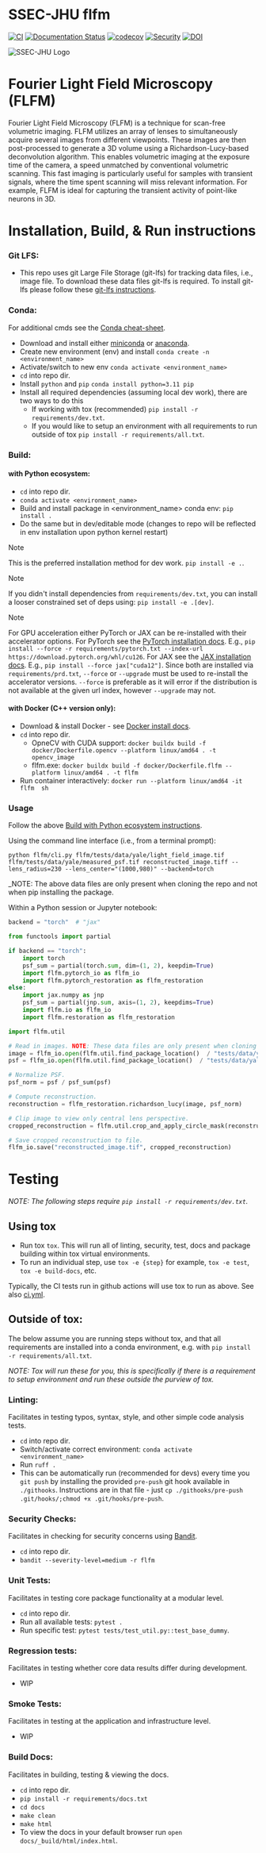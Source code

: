 # SSEC-JHU flfm

[![CI](https://github.com/ssec-jhu/flfm/actions/workflows/ci.yml/badge.svg)](https://github.com/ssec-jhu/flfm/actions/workflows/ci.yml)
[![Documentation Status](https://readthedocs.org/projects/flfm/badge/?version=latest)](https://flfm.readthedocs.io/en/latest/)
[![codecov](https://codecov.io/gh/ssec-jhu/flfm/graph/badge.svg?token=l3ND0EA9dE)](https://codecov.io/gh/ssec-jhu/flfm)
[![Security](https://github.com/ssec-jhu/flfm/actions/workflows/security.yml/badge.svg)](https://github.com/ssec-jhu/flfm/actions/workflows/security.yml)
[![DOI](https://zenodo.org/badge/DOI/10.5281/zenodo.15353540.svg)](https://doi.org/10.5281/zenodo.15353540)


![SSEC-JHU Logo](docs/_static/SSEC_logo_horiz_blue_1152x263.png)

# Fourier Light Field Microscopy (FLFM)

Fourier Light Field Microscopy (FLFM) is a technique for scan-free volumetric imaging.
FLFM utilizes an array of lenses to simultaneously acquire several images from different viewpoints. These images are
then post-processed to generate a 3D volume using a Richardson-Lucy-based deconvolution algorithm. This enables
volumetric imaging at the exposure time of the camera, a speed unmatched by conventional volumetric scanning.
This fast imaging is particularly useful for samples with transient signals, where the time spent scanning will miss
relevant information. For example, FLFM is ideal for capturing the transient activity of point-like neurons in 3D.

# Installation, Build, & Run instructions

### Git LFS:

 * This repo uses git Large File Storage (git-lfs) for tracking data files, i.e., image file. To download these data
   files git-lfs is required. To install git-lfs please follow these [git-lfs instructions](https://docs.github.com/en/repositories/working-with-files/managing-large-files/installing-git-large-file-storage).  

### Conda:

For additional cmds see the [Conda cheat-sheet](https://docs.conda.io/projects/conda/en/4.6.0/_downloads/52a95608c49671267e40c689e0bc00ca/conda-cheatsheet.pdf).

 * Download and install either [miniconda](https://docs.conda.io/en/latest/miniconda.html#installing) or [anaconda](https://docs.anaconda.com/free/anaconda/install/index.html).
 * Create new environment (env) and install ``conda create -n <environment_name>``
 * Activate/switch to new env ``conda activate <environment_name>``
 * ``cd`` into repo dir.
 * Install ``python`` and ``pip`` ``conda install python=3.11 pip``
 * Install all required dependencies (assuming local dev work), there are two ways to do this
   * If working with tox (recommended) ``pip install -r requirements/dev.txt``.
   * If you would like to setup an environment with all requirements to run outside of tox ``pip install -r requirements/all.txt``.

### Build:

  #### with Python ecosystem:
  * ``cd`` into repo dir.
  * ``conda activate <environment_name>``
  * Build and install package in <environment_name> conda env: ``pip install .``
  * Do the same but in dev/editable mode (changes to repo will be reflected in env installation upon python kernel restart)
  >[!NOTE]
  > This is the preferred installation method for dev work. ``pip install -e .``.
  
  >[!NOTE]
  > If you didn't install dependencies from ``requirements/dev.txt``, you can install a looser constrained set of deps
  > using: ``pip install -e .[dev]``.
  
  >[!NOTE]
  > For GPU acceleration either PyTorch or JAX can be re-installed with their accelerator options.
  > For PyTorch see the [PyTorch installation docs](https://pytorch.org/get-started/locally/).
  > E.g., ``pip install --force -r requirements/pytorch.txt --index-url https://download.pytorch.org/whl/cu126``.
  > For JAX see the [JAX installation docs](https://docs.jax.dev/en/latest/installation.html#installation).
  > E.g., ``pip install --force jax["cuda12"]``. Since both are installed via ``requirements/prd.txt``, ``--force``
  > or ``--upgrade`` must  be used to re-install the accelerator versions.  ``--force`` is preferable as it will error
  > if the distribution is not available at the given url index, however ``--upgrade`` may not.

  #### with Docker (C++ version only):
  * Download & install Docker - see [Docker install docs](https://docs.docker.com/get-docker/).
  * ``cd`` into repo dir.
    * OpneCV with CUDA support: ``docker buildx build -f docker/Dockerfile.opencv --platform linux/amd64 . -t opencv_image`` 
    * flfm.exe: ``docker buildx build -f docker/Dockerfile.flfm --platform linux/amd64 . -t flfm``
  * Run container interactively: ``docker run --platform linux/amd64 -it flfm  sh``

### Usage

Follow the above [Build with Python ecosystem instructions](#with-python-ecosystem).

Using the command line interface (i.e., from a terminal prompt):
```term
python flfm/cli.py flfm/tests/data/yale/light_field_image.tif flfm/tests/data/yale/measured_psf.tif reconstructed_image.tiff --lens_radius=230 --lens_center="(1000,980)" --backend=torch
```

_NOTE: The above data files are only present when cloning the repo and not when pip installing the package.

Within a Python session or Jupyter notebook:
```python
backend = "torch"  # "jax"

from functools import partial

if backend == "torch":
    import torch
    psf_sum = partial(torch.sum, dim=(1, 2), keepdim=True)
    import flfm.pytorch_io as flfm_io
    import flfm.pytorch_restoration as flfm_restoration
else:
    import jax.numpy as jnp
    psf_sum = partial(jnp.sum, axis=(1, 2), keepdims=True)
    import flfm.io as flfm_io
    import flfm.restoration as flfm_restoration

import flfm.util

# Read in images. NOTE: These data files are only present when cloning the repo and not when pip installing the package.
image = flfm_io.open(flfm.util.find_package_location()  / "tests/data/yale/light_field_image.tif")
psf = flfm_io.open(flfm.util.find_package_location()  / "tests/data/yale/measured_psf.tif")

# Normalize PSF.
psf_norm = psf / psf_sum(psf)

# Compute reconstruction.
reconstruction = flfm_restoration.richardson_lucy(image, psf_norm)

# Clip image to view only central lens perspective.
cropped_reconstruction = flfm.util.crop_and_apply_circle_mask(reconstruction, center=(1000, 980), radius=230)

# Save cropped reconstruction to file.
flfm_io.save("reconstructed_image.tif", cropped_reconstruction)
```


# Testing
_NOTE: The following steps require ``pip install -r requirements/dev.txt``._

## Using tox

* Run tox ``tox``. This will run all of linting, security, test, docs and package building within tox virtual environments.
* To run an individual step, use ``tox -e {step}`` for example, ``tox -e test``, ``tox -e build-docs``, etc.

Typically, the CI tests run in github actions will use tox to run as above. See also [ci.yml](https://github.com/ssec-jhu/flfm/blob/main/.github/workflows/ci.yml).

## Outside of tox:

The below assume you are running steps without tox, and that all requirements are installed into a conda environment, e.g. with ``pip install -r requirements/all.txt``.

_NOTE: Tox will run these for you, this is specifically if there is a requirement to setup environment and run these outside the purview of tox._

### Linting:
Facilitates in testing typos, syntax, style, and other simple code analysis tests.
  * ``cd`` into repo dir.
  * Switch/activate correct environment: ``conda activate <environment_name>``
  * Run ``ruff .``
  * This can be automatically run (recommended for devs) every time you ``git push`` by installing the provided
    ``pre-push`` git hook available in ``./githooks``.
    Instructions are in that file - just ``cp ./githooks/pre-push .git/hooks/;chmod +x .git/hooks/pre-push``.

### Security Checks:
Facilitates in checking for security concerns using [Bandit](https://bandit.readthedocs.io/en/latest/index.html).
 * ``cd`` into repo dir.
 * ``bandit --severity-level=medium -r flfm``

### Unit Tests:
Facilitates in testing core package functionality at a modular level.
  * ``cd`` into repo dir.
  * Run all available tests: ``pytest .``
  * Run specific test: ``pytest tests/test_util.py::test_base_dummy``.

### Regression tests:
Facilitates in testing whether core data results differ during development.
  * WIP

### Smoke Tests:
Facilitates in testing at the application and infrastructure level.
  * WIP

### Build Docs:
Facilitates in building, testing & viewing the docs.
 * ``cd`` into repo dir.
 * ``pip install -r requirements/docs.txt``
 * ``cd docs``
 * ``make clean``
 * ``make html``
 * To view the docs in your default browser run ``open docs/_build/html/index.html``.
